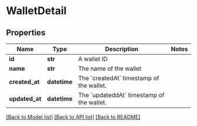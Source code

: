# WalletDetail

## Properties
Name | Type | Description | Notes
------------ | ------------- | ------------- | -------------
**id** | **str** | A wallet ID | 
**name** | **str** | The name of the wallet | 
**created_at** | **datetime** | The &#x60;createdAt&#x60; timestamp of the wallet. | 
**updated_at** | **datetime** | The &#x60;updateddAt&#x60; timestamp of the wallet. | 

[[Back to Model list]](../README.md#documentation-for-models) [[Back to API list]](../README.md#documentation-for-api-endpoints) [[Back to README]](../README.md)

